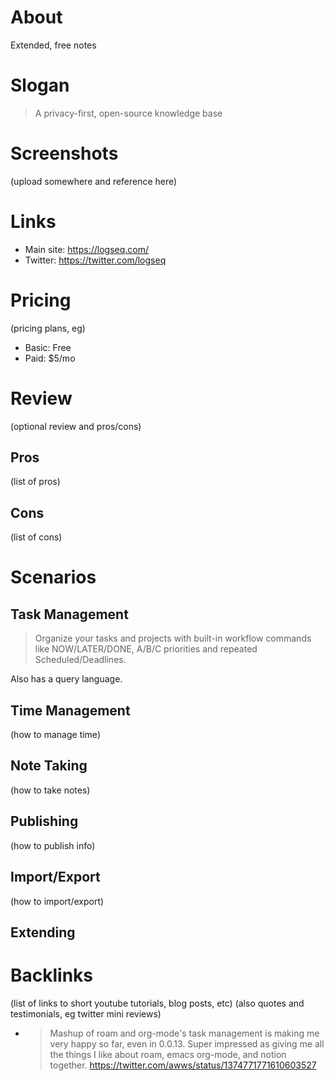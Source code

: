 # About

Extended, free notes

# Slogan

> A privacy-first, open-source knowledge base

# Screenshots

(upload somewhere and reference here)

<!-- ![](https://logseq.github.io/screenshots/1.png) -->

# Links

- Main site: https://logseq.com/
- Twitter: https://twitter.com/logseq

# Pricing

(pricing plans, eg)

- Basic: Free
- Paid: $5/mo

# Review

(optional review and pros/cons)

## Pros

(list of pros)

## Cons

(list of cons)

# Scenarios

## Task Management

> Organize your tasks and projects with built-in workflow commands like NOW/LATER/DONE, A/B/C priorities and repeated Scheduled/Deadlines.

Also has a query language.

## Time Management

(how to manage time)

## Note Taking

(how to take notes)

## Publishing

(how to publish info)

## Import/Export

(how to import/export)

## Extending


# Backlinks

(list of links to short youtube tutorials, blog posts, etc)
(also quotes and testimonials, eg twitter mini reviews)

- > Mashup of roam and org-mode's task management is making me very happy so far, even in 0.0.13. Super impressed as giving me all the things I like about roam, emacs org-mode, and notion together. https://twitter.com/awws/status/1374771771610603527

